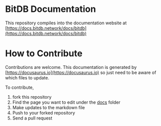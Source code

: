 # BitDB Documentation

This repository compiles into the documentation website at [https://docs.bitdb.network/docs/bitdb](https://docs.bitdb.network/docs/bitdb)

# How to Contribute

Contributions are welcome. This documentation is generated by [https://docusaurus.io](https://docusaurus.io) so just need to be aware of which files to update.

To contribute,

1. fork this repository
2. Find the page you want to edit under the [docs](./docs) folder
3. Make updates to the markdown file
4. Push to your forked repository
5. Send a pull request

